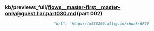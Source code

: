 ### kb/previews_full/flows__master-first__master-only@guest.har.part030.md (part 002)

```md
                      "url": "https://n958200.alteg.io/chunk-6FGV
```

```

